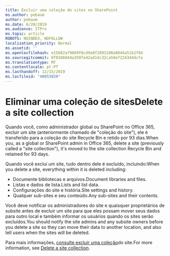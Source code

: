 ```yaml
---
title: Excluir uma coleção de sites no SharePoint
ms.author: pebaum
author: pebaum
ms.date: 6/20/2019
ms.audience: ITPro
ms.topic: article
ROBOTS: NOINDEX, NOFOLLOW
localization_priority: Normal
ms.assetid: ''
ms.openlocfilehash: e15682af9069f8cd9e8f2893100a0044a51b2f04
ms.sourcegitcommit: 0f0186044a3597e42ad14c32ca58e7224344dcfa
ms.translationtype: MT
ms.contentlocale: pt-PT
ms.lasthandoff: 12/15/2019
ms.locfileid: "40053020"
---
```

# <a name="delete-a-site-collection"></a><span data-ttu-id="41fbc-102">Eliminar uma coleção de sites</span><span class="sxs-lookup"><span data-stu-id="41fbc-102">Delete a site collection</span></span>

<span data-ttu-id="41fbc-103">Quando você, como administrador global ou SharePoint no Office 365, excluir um site (anteriormente chamado de "coleção do site"), ele é transferido para a coleção do site Recycle Bin e retido por 93 dias.</span><span class="sxs-lookup"><span data-stu-id="41fbc-103">When you, as a global or SharePoint admin in Office 365, delete a site (previously called a "site collection"), it's moved to the site collection Recycle Bin and retained for 93 days.</span></span> 

<span data-ttu-id="41fbc-104">Quando você exclui um site, tudo dentro dele é excluído, incluindo:</span><span class="sxs-lookup"><span data-stu-id="41fbc-104">When you delete a site, everything within it is deleted including:</span></span>

- <span data-ttu-id="41fbc-105">Documente bibliotecas e arquivos.</span><span class="sxs-lookup"><span data-stu-id="41fbc-105">Document libraries and files.</span></span>
- <span data-ttu-id="41fbc-106">Listas e dados de lista.</span><span class="sxs-lookup"><span data-stu-id="41fbc-106">Lists and list data.</span></span>
- <span data-ttu-id="41fbc-107">Configurações do site e história.</span><span class="sxs-lookup"><span data-stu-id="41fbc-107">Site settings and history.</span></span>
- <span data-ttu-id="41fbc-108">Qualquer sub-sites e seu conteúdo.</span><span class="sxs-lookup"><span data-stu-id="41fbc-108">Any sub-sites and their contents.</span></span>

<span data-ttu-id="41fbc-109">Você deve notificar os administradores do site e quaisquer proprietários de subsite antes de excluir um site para que eles possam mover seus dados para outro local e também informar os usuários quando os sites serão excluídos.</span><span class="sxs-lookup"><span data-stu-id="41fbc-109">You should notify the site admins and any subsite owners before you delete a site so they can move their data to another location, and also tell users when the sites will be deleted.</span></span> 

<span data-ttu-id="41fbc-110">Para mais informações, [consulte excluir uma coleção](https://docs.microsoft.com/sharepoint/delete-site-collection)do site.</span><span class="sxs-lookup"><span data-stu-id="41fbc-110">For more information, see [Delete a site collection](https://docs.microsoft.com/sharepoint/delete-site-collection).</span></span> 